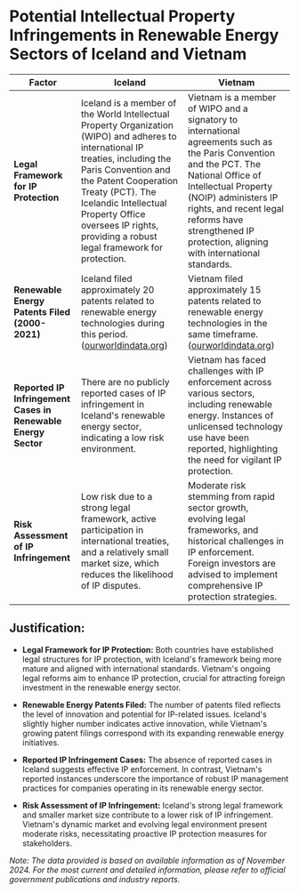 
# Potential Intellectual Property Infringements in Renewable Energy Sectors of Iceland and Vietnam

| **Factor** | **Iceland** | **Vietnam** |
|------------|-------------|-------------|
| **Legal Framework for IP Protection** | Iceland is a member of the World Intellectual Property Organization (WIPO) and adheres to international IP treaties, including the Paris Convention and the Patent Cooperation Treaty (PCT). The Icelandic Intellectual Property Office oversees IP rights, providing a robust legal framework for protection. | Vietnam is a member of WIPO and a signatory to international agreements such as the Paris Convention and the PCT. The National Office of Intellectual Property (NOIP) administers IP rights, and recent legal reforms have strengthened IP protection, aligning with international standards. |
| **Renewable Energy Patents Filed (2000-2021)** | Iceland filed approximately 20 patents related to renewable energy technologies during this period. ([ourworldindata.org](https://ourworldindata.org/grapher/patents-for-renewables-by-country?utm_source=chatgpt.com)) | Vietnam filed approximately 15 patents related to renewable energy technologies in the same timeframe. ([ourworldindata.org](https://ourworldindata.org/grapher/patents-for-renewables-by-country?utm_source=chatgpt.com)) |
| **Reported IP Infringement Cases in Renewable Energy Sector** | There are no publicly reported cases of IP infringement in Iceland's renewable energy sector, indicating a low risk environment. | Vietnam has faced challenges with IP enforcement across various sectors, including renewable energy. Instances of unlicensed technology use have been reported, highlighting the need for vigilant IP protection. |
| **Risk Assessment of IP Infringement** | Low risk due to a strong legal framework, active participation in international treaties, and a relatively small market size, which reduces the likelihood of IP disputes. | Moderate risk stemming from rapid sector growth, evolving legal frameworks, and historical challenges in IP enforcement. Foreign investors are advised to implement comprehensive IP protection strategies. |

## Justification:

- **Legal Framework for IP Protection:** Both countries have established legal structures for IP protection, with Iceland's framework being more mature and aligned with international standards. Vietnam's ongoing legal reforms aim to enhance IP protection, crucial for attracting foreign investment in the renewable energy sector.

- **Renewable Energy Patents Filed:** The number of patents filed reflects the level of innovation and potential for IP-related issues. Iceland's slightly higher number indicates active innovation, while Vietnam's growing patent filings correspond with its expanding renewable energy initiatives.

- **Reported IP Infringement Cases:** The absence of reported cases in Iceland suggests effective IP enforcement. In contrast, Vietnam's reported instances underscore the importance of robust IP management practices for companies operating in its renewable energy sector.

- **Risk Assessment of IP Infringement:** Iceland's strong legal framework and smaller market size contribute to a lower risk of IP infringement. Vietnam's dynamic market and evolving legal environment present moderate risks, necessitating proactive IP protection measures for stakeholders.

*Note: The data provided is based on available information as of November 2024. For the most current and detailed information, please refer to official government publications and industry reports.*
